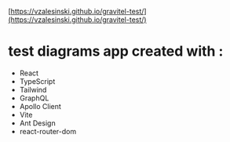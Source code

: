 [https://vzalesinski.github.io/gravitel-test/](https://vzalesinski.github.io/gravitel-test/)

# test diagrams app created with :
- React
- TypeScript
- Tailwind
- GraphQL
- Apollo Client
- Vite
- Ant Design
- react-router-dom
